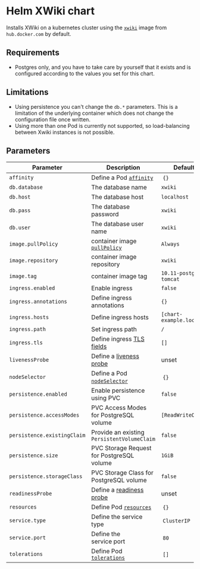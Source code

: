 # Helm XWiki chart

Installs XWiki on a kubernetes cluster using the [`xwiki`](https://hub.docker.com/_/xwiki) image from `hub.docker.com` by default.

## Requirements

- Postgres only, and you have to take care by yourself that it exists and is configured according to the values you set for this chart.

## Limitations

- Using persistence you can't change the `db.*` parameters. This is a limitation of the underlying container which does not change the configuration file once written.
- Using more than one Pod is currently not supported, so load-balancing between Xwiki instances is not possible.

## Parameters

| Parameter                   | Description                                          | Default                 |
| --------------------------- | ---------------------------------------------------- | ----------------------- |
| `affinity`                  | Define a Pod [`affinity`](https://is.gd/AtiuUg)      |  `{}`                   |
| `db.database`               | The database name                                    | `xwiki`                 |
| `db.host`                   | The database host                                    | `localhost`             |
| `db.pass`                   | The database password                                | `xwiki`                 |
| `db.user`                   | The database user name                               | `xwiki`                 |
| `image.pullPolicy`          | container image [`pullPolicy`](https://is.gd/5tfCPv) | `Always`                |
| `image.repository`          | container image repository                           | `xwiki`                 |
| `image.tag`                 | container image tag                                  | `10.11-postgres-tomcat` |
| `ingress.enabled`           | Enable ingress                                       | `false`                 |
| `ingress.annotations`       | Define ingress annotations                           | `{}`                    |
| `ingress.hosts`             | Define ingress hosts                                 | `[chart-example.local]` |
| `ingress.path`              | Set ingress path                                     | `/`                     |
| `ingress.tls`               | Define ingress [TLS fields](https://is.gd/SkhKxV)    | `[]`                    |
| `livenessProbe`             | Define a [liveness probe](https://is.gd/z0lJO3)      | unset                   |
| `nodeSelector`              | Define a Pod [`nodeSelector`](https://is.gd/AtiuUg)  |  `{}`                   |
| `persistence.enabled`       | Enable persistence using PVC                         | `false`                 |
| `persistence.accessModes`   | PVC Access Modes for PostgreSQL volume               | `[ReadWriteOnce]`       |
| `persistence.existingClaim` | Provide an existing `PersistentVolumeClaim`          | `false`                 |
| `persistence.size`          | PVC Storage Request for PostgreSQL volume            | `1GiB`                  |
| `persistence.storageClass`  | PVC Storage Class for PostgreSQL volume              | `false`                 |
| `readinessProbe`            | Define a [readiness probe](https://is.gd/z0lJO3)     | unset                   |
| `resources`                 | Define Pod [`resources`](https://is.gd/pZtMlt)       |  `{}`                   |
| `service.type`              | Define the service type                              |  `ClusterIP`            |
| `service.port`              | Define the service port                              |  `80`                   |
| `tolerations`               | Define Pod [`tolerations`](https://is.gd/XaLbxF)     |  `[]`                   |


